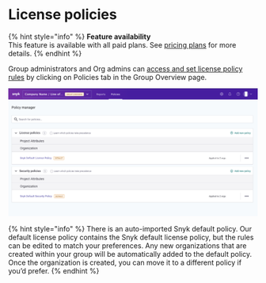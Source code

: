# License policies

{% hint style="info" %}
**Feature availability**\
This feature is available with all paid plans. See [pricing plans](https://snyk.io/plans/) for more details.
{% endhint %}

Group administrators and Org admins can [access and set license policy rules](https://docs.snyk.io/snyk-open-source/license-policies/setting-a-license-policy) by clicking on Policies tab in the Group Overview page.&#x20;

![](<../../../.gitbook/assets/Screen Shot 2022-01-26 at 8.05.01 AM.png>)

{% hint style="info" %}
There is an auto-imported Snyk default policy. Our default license policy contains the Snyk default license policy, but the rules can be edited to match your preferences. Any new organizations that are created within your group will be automatically added to the default policy. Once the organization is created, you can move it to a different policy if you’d prefer.
{% endhint %}
